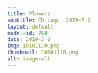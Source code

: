 ```yaml
---
title: Flowers
subtitle: Chicago, 2019-3-2
layout: default
modal-id: 768
date: 2019-3-2
img: 10101110.png
thumbnail: 10101110.png
alt: image-alt
---
```

